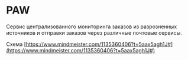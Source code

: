 # PAW
Сервис централизованного мониторинга заказов из разрозненных источников и отправки заказов через различные почтовые сервисы.

Схема [https://www.mindmeister.com/1135360406?t=5aax5agh1J#](https://www.mindmeister.com/1135360406?t=5aax5agh1J#)